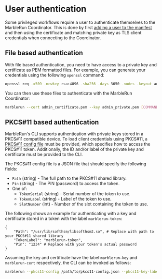 # User authentication

Some privileged workflows require a user to authenticate themselves to the MarbleRun Coordinator.
This is done by first [adding a user to the manifest](./define-manifest.md#users) and then using the certificate and matching private key as TLS client credentials when connecting to the Coordinator.

## File based authentication

With file based authentication, you need to have access to a private key and certificate as PEM formatted files.
For example, you can generate your credentials using the following `openssl` command:

```sh
openssl req -x509 -newkey rsa:4096 -sha256 -days 3650 -nodes -keyout admin_private.pem -out admin_certificate.pem
```

You can then use these files to authenticate with the MarbleRun Coordinator:

```sh
marblerun --cert admin_certificate.pem --key admin_private.pem [COMMAND]
```

## PKCS#11 based authentication

MarbleRun's CLI supports authentication with private keys stored in a PKCS#11 compatible device.
To load client credentials using PKCS#11, a [PKCS#11 config file](https://pkg.go.dev/github.com/ThalesGroup/crypto11@v1.2.6#Config) must be provided, which specifies how to access the PKCS#11 token.
Additionally, the ID and/or label of the private key and certificate must be provided to the CLI.

The PKCS#11 config file is a JSON file that should specify the following fields:

- `Path` (string) - The full path to the PKCS#11 shared library.
- `Pin` (string) - The PIN (password) to access the token.
- One of:
  - `TokenSerial` (string) - Serial number of the token to use.
  - `TokenLabel` (string) - Label of the token to use.
  - `SlotNumber` (int) - Number of the slot containing the token to use.

The following shows an example for authenticating with a key and certificate stored in a token with the label `marblerun-token`:

```json5
{
    "Path": "/usr/lib/softhsm/libsofthsm2.so", # Replace with path to your PKCS#11 shared library
    "TokenLabel": "marblerun-token",
    "Pin": "1234" # Replace with your token's actual password
}
```

Assuming the key and certificate have the label `marblerun-key` and `marblerun-cert` respectively, the CLI can be invoked as follows:

```sh
marblerun --pkcs11-config /path/to/pkcs11-config.json --pkcs11-key-label marblerun-key --pkcs11-cert-label marblerun-cert [COMMAND]
```
